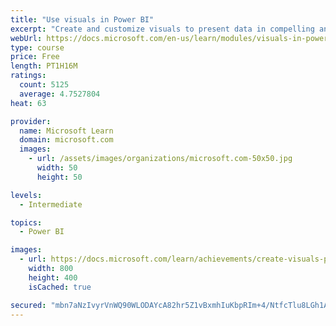 ```yaml
---
title: "Use visuals in Power BI"
excerpt: "Create and customize visuals to present data in compelling and insightful ways."
webUrl: https://docs.microsoft.com/en-us/learn/modules/visuals-in-power-bi/
type: course
price: Free
length: PT1H16M
ratings:
  count: 5125
  average: 4.7527804
heat: 63

provider:
  name: Microsoft Learn
  domain: microsoft.com
  images:
    - url: /assets/images/organizations/microsoft.com-50x50.jpg
      width: 50
      height: 50

levels:
  - Intermediate

topics:
  - Power BI

images:
  - url: https://docs.microsoft.com/learn/achievements/create-visuals-power-bi-desktop-social.png
    width: 800
    height: 400
    isCached: true

secured: "mbn7aNzIvyrVnWQ90WLODAYcA82hr5Z1vBxmhIuKbpRIm+4/NtfcTlu8LGh1A2ZeWL4zdeTtd1lHpe/IXJf1La4i1h0h3ikvQjvFJGiKEkVt8aaXIMbYkDoM4OIMT2Y0rRYyJQoqqTR+OPG1gsn2O/EQEr75JMUNg9XFNZFKNgN6H+Sq6hl/vi39WwQkXM8te9IHKJwEjsTJDRJwIISO/TdkSGXWqLcNuEa9LJRlNWrixjad1cd9Yse2/v1LcP2Nbcan+zSoEzMomPsL/ViLDEWQgJ0DYcWHg82PACCqWBYnkUClFUMA1qO/ctWnuiY3nO+BJdXcKrsHVxhmj/lqiT7lygmg/sAEdSsJtuuaBL8kjRvQqeY2InsCfsQarwTV7EmSDKoPICo/l3xxa1c2YTNbI09Crzdx5XibiV3IprI=;OKZe0IyL6DZ0vcDdyjlfUQ=="
---
```


